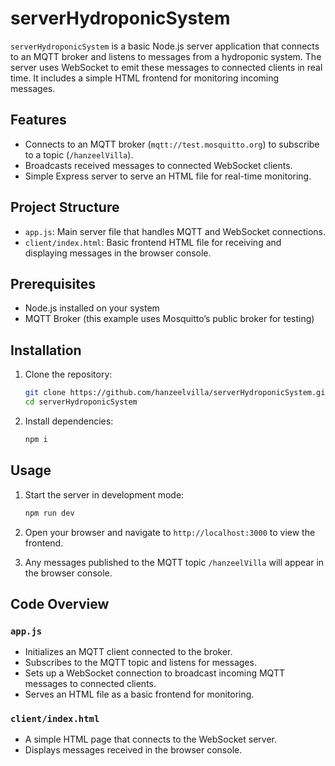 # serverHydroponicSystem

`serverHydroponicSystem` is a basic Node.js server application that connects to an MQTT broker and listens to messages from a hydroponic system. The server uses WebSocket to emit these messages to connected clients in real time. It includes a simple HTML frontend for monitoring incoming messages.

## Features

- Connects to an MQTT broker (`mqtt://test.mosquitto.org`) to subscribe to a topic (`/hanzeelVilla`).
- Broadcasts received messages to connected WebSocket clients.
- Simple Express server to serve an HTML file for real-time monitoring.

## Project Structure

- `app.js`: Main server file that handles MQTT and WebSocket connections.
- `client/index.html`: Basic frontend HTML file for receiving and displaying messages in the browser console.

## Prerequisites

- Node.js installed on your system
- MQTT Broker (this example uses Mosquitto’s public broker for testing)

## Installation

1. Clone the repository:

    ```bash
    git clone https://github.com/hanzeelvilla/serverHydroponicSystem.git
    cd serverHydroponicSystem
    ```

2. Install dependencies:

    ```bash
    npm i
    ```

## Usage

1. Start the server in development mode:

    ```bash
    npm run dev
    ```

2. Open your browser and navigate to `http://localhost:3000` to view the frontend.

3. Any messages published to the MQTT topic `/hanzeelVilla` will appear in the browser console.

## Code Overview

### `app.js`

- Initializes an MQTT client connected to the broker.
- Subscribes to the MQTT topic and listens for messages.
- Sets up a WebSocket connection to broadcast incoming MQTT messages to connected clients.
- Serves an HTML file as a basic frontend for monitoring.

### `client/index.html`

- A simple HTML page that connects to the WebSocket server.
- Displays messages received in the browser console.
